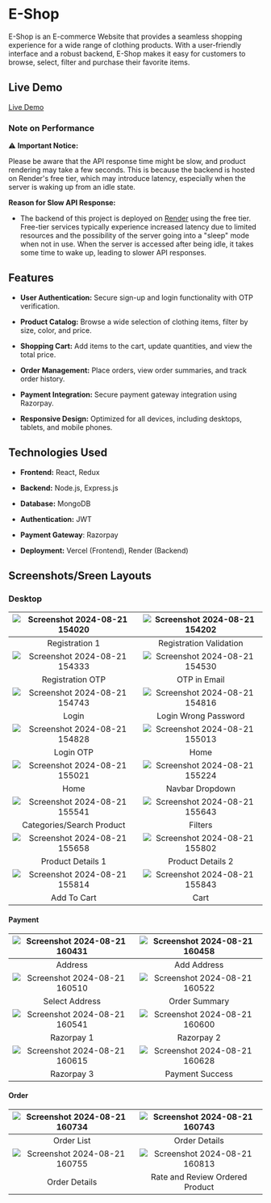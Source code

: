 # E-Shop

E-Shop is an E-commerce Website that provides a seamless shopping experience for a wide range of clothing products. With a user-friendly interface and a robust backend, E-Shop makes it easy for customers to browse, select, filter and purchase their favorite items.

## Live Demo

[Live Demo](https://eshop-aman.vercel.app/)

### Note on Performance

⚠️ **Important Notice:**

Please be aware that the API response time might be slow, and product rendering may take a few seconds. This is because the backend is hosted on Render's free tier, which may introduce latency, especially when the server is waking up from an idle state.

**Reason for Slow API Response:**
- The backend of this project is deployed on [Render](https://render.com/) using the free tier. Free-tier services typically experience increased latency due to limited resources and the possibility of the server going into a "sleep" mode when not in use. When the server is accessed after being idle, it takes some time to wake up, leading to slower API responses.

## Features

* **User Authentication:** Secure sign-up and login functionality with OTP verification.

* **Product Catalog:** Browse a wide selection of clothing items, filter by size, color, and price.

* **Shopping Cart:** Add items to the cart, update quantities, and view the total price.

* **Order Management:** Place orders, view order summaries, and track order history.

* **Payment Integration:** Secure payment gateway integration using Razorpay.

* **Responsive Design:** Optimized for all devices, including desktops, tablets, and mobile phones.


## Technologies Used

* **Frontend:** React, Redux

* **Backend:** Node.js, Express.js

* **Database:** MongoDB

* **Authentication:** JWT

* **Payment Gateway**: Razorpay

* **Deployment:** Vercel (Frontend), Render (Backend)


## Screenshots/Sreen Layouts

### Desktop

| ![Screenshot 2024-08-21 154020](https://github.com/user-attachments/assets/124db883-e6aa-449c-bfa1-42ead24a7d5e) | ![Screenshot 2024-08-21 154202](https://github.com/user-attachments/assets/20451402-c1ad-46c8-bdac-9574fac569f6) |
|:---:|:---:|
| Registration 1 | Registration Validation |
| ![Screenshot 2024-08-21 154333](https://github.com/user-attachments/assets/537e0a60-e132-4de6-a9cf-b32df5b62390) | ![Screenshot 2024-08-21 154530](https://github.com/user-attachments/assets/f368bd55-43c0-4d68-ba12-8bada673f291) |
| Registration OTP | OTP in Email |
| ![Screenshot 2024-08-21 154743](https://github.com/user-attachments/assets/b187b98b-876b-472c-9285-6ff6112f166b) | ![Screenshot 2024-08-21 154816](https://github.com/user-attachments/assets/162a5ee0-589b-4add-ac50-0f79df0c471c) |
| Login | Login Wrong Password |
| ![Screenshot 2024-08-21 154828](https://github.com/user-attachments/assets/6589427b-121c-41b1-bc55-bf0fbb5c8d47) | ![Screenshot 2024-08-21 155013](https://github.com/user-attachments/assets/93023f0f-57a4-463d-a8e8-f33d5c487896) |
| Login OTP | Home |
| ![Screenshot 2024-08-21 155021](https://github.com/user-attachments/assets/496e6ceb-c293-4b6d-b7a0-36f533ddb06c) | ![Screenshot 2024-08-21 155224](https://github.com/user-attachments/assets/fdc6346a-7388-4129-95a2-d78da4dd659d) |
| Home | Navbar Dropdown |
| ![Screenshot 2024-08-21 155541](https://github.com/user-attachments/assets/e9afaf15-e546-48c8-bb29-b17d02b744b8) | ![Screenshot 2024-08-21 155643](https://github.com/user-attachments/assets/52270656-9010-49ab-beaa-6da5f8c79edf) |
| Categories/Search Product | Filters |
| ![Screenshot 2024-08-21 155658](https://github.com/user-attachments/assets/95ff80f8-162a-4f99-9a45-56088b6fadbd) | ![Screenshot 2024-08-21 155802](https://github.com/user-attachments/assets/45202e37-89bb-4414-ab3b-68d50a17584d) |
| Product Details 1 | Product Details 2 |
| ![Screenshot 2024-08-21 155814](https://github.com/user-attachments/assets/5927992b-e03f-4859-9c4c-357aec19f393) | ![Screenshot 2024-08-21 155843](https://github.com/user-attachments/assets/f938460c-7d24-474c-8ad0-802b46519426) |
| Add To Cart | Cart |

#### Payment

| ![Screenshot 2024-08-21 160431](https://github.com/user-attachments/assets/c38ab6ca-55e0-42dd-879c-33642e300f9d) | ![Screenshot 2024-08-21 160458](https://github.com/user-attachments/assets/aeaf9d66-8f2c-4361-a51a-0a157855d31f) |
|:---:|:---:|
| Address | Add Address |
| ![Screenshot 2024-08-21 160510](https://github.com/user-attachments/assets/dd36dd72-7dee-4eff-91f3-3bd8aea86cd9) | ![Screenshot 2024-08-21 160522](https://github.com/user-attachments/assets/b916301b-cab5-4215-93d5-f25bad9295bd) |
| Select Address | Order Summary |
| ![Screenshot 2024-08-21 160541](https://github.com/user-attachments/assets/14b465f6-826e-40a1-80f6-608afab7f46d) | ![Screenshot 2024-08-21 160600](https://github.com/user-attachments/assets/12fb3055-34d7-4f79-83f7-7625b874e157) |
| Razorpay 1 | Razorpay 2 |
| ![Screenshot 2024-08-21 160615](https://github.com/user-attachments/assets/3a7e534a-f5d0-49ac-acca-0e6e14131e11) | ![Screenshot 2024-08-21 160628](https://github.com/user-attachments/assets/eae0989d-d7ec-4ea6-86b7-419a2069f64c) |
| Razorpay 3 | Payment Success |

#### Order

| ![Screenshot 2024-08-21 160734](https://github.com/user-attachments/assets/8feda49d-1adb-413a-9724-1d3d6f3103e4) | ![Screenshot 2024-08-21 160743](https://github.com/user-attachments/assets/0a28a868-c2ed-4dde-b024-f2eb72096d69) |
|:---:|:---:|
| Order List | Order Details |
| ![Screenshot 2024-08-21 160755](https://github.com/user-attachments/assets/28742360-a223-4aa8-b0ec-b48622ab99dc) | ![Screenshot 2024-08-21 160813](https://github.com/user-attachments/assets/e32c00e1-02cf-453c-9aea-ca624c6d1ea8) |
| Order Details | Rate and Review Ordered Product |

<!-- 
### Tablet
| ![Screenshot 2024-08-21 165327](https://github.com/user-attachments/assets/2d7e6470-8c04-49e9-9fed-be1da0b760a7) | ![Screenshot 2024-08-21 165421](https://github.com/user-attachments/assets/00534a19-16b4-41ca-845f-25a239c47e4b) | ![Screenshot 2024-08-21 165455](https://github.com/user-attachments/assets/dfb31ff3-6951-4f34-8ec5-9ba70229891e) |
|:---:|:---:|:---:|
| Registration | Login | OTP |
| ![Screenshot 2024-08-21 165557](https://github.com/user-attachments/assets/1d469f51-cb15-4296-8529-38ece823f63c) | ![Screenshot 2024-08-21 165625](https://github.com/user-attachments/assets/aa6256dc-5256-49fd-ab5c-927d6bd76900) | ![Screenshot 2024-08-21 165642](https://github.com/user-attachments/assets/338f3619-fc62-4145-a993-8a2d573ab289) |
| Home | Product Details | Cart |
 -->
